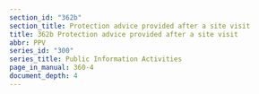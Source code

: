 ```yaml
---
section_id: "362b"
section_title: Protection advice provided after a site visit
title: 362b Protection advice provided after a site visit
abbr: PPV
series_id: "300"
series_title: Public Information Activities
page_in_manual: 360-4
document_depth: 4
---
```

